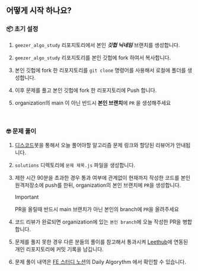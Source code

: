 ## 어떻게 시작 하나요?

### 📦 초기 설정

1. `geezer_algo_study` 리포지토리에서 본인 _**깃헙 닉네임**_ 브랜치를 생성합니다. <br />

2. `geezer_algo_study` 리포지토리를 본인 깃헙에 fork 하여서 복사합니다. <br />

3. 본인 깃헙에 fork 한 리포지토리를 `git clone` 명령어를 사용해서 로컬에 폴더를 생성합니다. <br />

4. 이후 문제를 풀고 본인 깃헙에 fork 한 리포지토리에 Push 합니다.

5. organization의 main 이 아닌 반드시 **본인 브랜치**에 `PR` 을 생성해주세요

<br />

### 🤓 문제 풀이

1. [디스코드]()봇을 통해서 오늘 풀어야할 알고리즘 문제 링크와 할당된 리뷰어가 안내됩니다.

2. `solutions` 디렉토리에 `문제 제목.js` 파일을 생성합니다. <br />

3. 제한 시간 90분을 초과한 경우 통과 여부에 관계없이 현재까지 작성한 코드를 본인 원격저장소에 push를 한뒤, organization의 본인 브랜치에 `PR`을 생성합니다. <br />

   > [!IMPORTANT]
   > PR을 올릴때 반드시 main 브랜치가 아닌 본인의 branch에 `PR`을 올려주세요

4. 코드 리뷰가 완료되면 organization에 있는 `본인 branch`에 오늘 작성한 PR을 병합 합니다.

5. 문제를 풀지 못한 경우 다른 분들의 풀이를 참고해서 통과시켜 [Leethub](https://chromewebstore.google.com/detail/leethub/aciombdipochlnkbpcbgdpjffcfdbggi?authuser=2&hl=ko)에 연동된 개인 리포지토리에 커밋 기록을 남깁니다.

6. 문제 풀이 내역은 [FE 스터디 노션](https://sand-tapir-46f.notion.site/10d5dc2bbe6f809187b1ffd0ee876065?pvs=4)의 Daily Algorythm 에서 확인할 수 있습니다.
